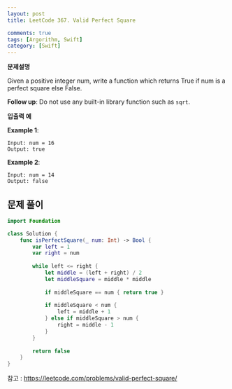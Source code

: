 ```yaml
---
layout: post
title: LeetCode 367. Valid Perfect Square

comments: true
tags: [Argorithm, Swift]
category: [Swift]
---
```


**문제설명**

Given a positive integer num, write a function which returns True if num is a perfect square else False.

**Follow up**: Do not use any built-in library function such as `sqrt`.

**입출력 예**

**Example 1**:

```
Input: num = 16
Output: true
```

**Example 2**:

```
Input: num = 14
Output: false
```

## 문제 풀이

```swift
import Foundation

class Solution {
    func isPerfectSquare(_ num: Int) -> Bool {
        var left = 1
        var right = num
        
        while left <= right {
            let middle = (left + right) / 2
            let middleSquare = middle * middle
            
            if middleSquare == num { return true }
            
            if middleSquare < num {
                left = middle + 1
            } else if middleSquare > num {
                right = middle - 1
            }
        }
        
        return false
    }
}

```

참고 : <https://leetcode.com/problems/valid-perfect-square/>